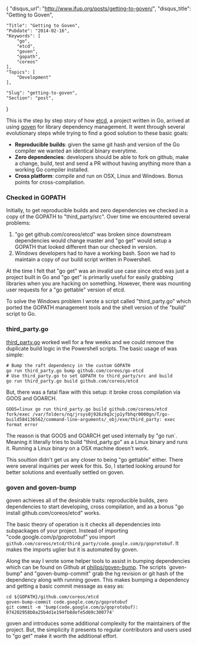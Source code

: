 {
	"disqus_url": "http://www.ifup.org/posts/getting-to-goven/",
	"disqus_title": "Getting to Goven",

	"Title": "Getting to Goven",
	"Pubdate": "2014-02-16",
	"Keywords": [
		"go",
		"etcd",
		"goven",
		"gopath",
		"coreos"
	],
	"Topics": [
		"Development"
	],

	"Slug": "getting-to-goven",
	"Section": "post",
}

This is the step by step story of how [etcd][etcd], a project written in Go,
arrived at using [goven][goven] for library dependency management. It went
through several evolutionary steps while trying to find a good solution to
these basic goals:

- **Reproducible builds**: given the same git hash  and version of the Go compiler we wanted an identical binary everytime.
- **Zero dependencies**: developers should be able to fork on github, make a change, build, test and send a PR without having anything more than a working Go compiler installed.
- **Cross platform**: compile and run on OSX, Linux and Windows. Bonus points for cross-compilation.

[goven]: https://github.com/kr/goven
[etcd]: https://github.com/coreos/etcd

### Checked in GOPATH

Initially, to get reproducible builds and zero dependencies we checked in a
copy of the GOPATH to "third_party/src". Over time we encountered several
problems:

1. "go get github.com/coreos/etcd" was broken since downstream dependencies
would change master and "go get" would setup a GOPATH that looked different
than our checked in version.
1. Windows developers had to have a working bash. Soon we had to maintain a
copy of our build script written in Powershell.

At the time I felt that "go get" was an invalid use case since etcd was just a
project built in Go and "go get" is primarliy useful for easily grabbing
libraries when you are hacking on something. However, there was mounting user
requests for a "go gettable" version of etcd.

To solve the Windows problem I wrote a script called "third_party.go" which
ported the GOPATH management tools and the shell version of the "build" script
to Go.

### third_party.go

[third_party.go][thirdparty] worked well for a few weeks and we could remove the duplicate build logic in the Powershell scripts. The basic usage of was simple:

```
# Bump the raft dependency in the custom GOPATH
go run third_party.go bump github.com/coreos/go-etcd
# Use third_party.go to set GOPATH to third_party/src and build
go run third_party.go build github.com/coreos/etcd
```

But, there was a fatal flaw with this setup: it broke cross compilation via GOOS and GOARCH.

```
GOOS=linux go run third_party.go build github.com/coreos/etcd
fork/exec /var/folders/nq/jrsys0j926z9q3cjp1yfbhqr0000gn/T/go-build584136562/command-line-arguments/_obj/exe/third_party: exec format error
```

The reason is that GOOS and GOARCH get used internally by "go run`. Meaning it
literally tries to build "third_party.go" as a Linux binary and runs it.
Running a Linux binary on a OSX machine doesn't work.

This soultion didn't get us any closer to being "go gettable" either. There
were several inquiries per week for this. So, I started looking around for
better solutions and eventually settled on goven.

[thirdparty]: https://github.com/philips/third_party.go

### goven and goven-bump

goven achieves all of the desirable traits: reproducible builds, zero
dependencies to start developing, cross compilation, and as a bonus "go install
github.com/coreos/etcd" works.

The basic theory of operation is it checks all dependencies into subpackages of
your project. Instead of importing "code.google.com/p/goprotobuf" you import
`github.com/coreos/etcd/third_party/code.google.com/p/goprotobuf`. It makes the
imports uglier but it is automated by goven.

Along the way I wrote some helper tools to assist in bumping dependencies which
can be found on Github at [philips/goven-bump][goven-bump]. The scripts
`goven-bump" and "goven-bump-commit" grab the hg revision or git hash of the
dependency along with running goven. This makes bumping a dependency and
getting a basic commit message as easy as:

[goven-bump]: https://github.com/philips/goven-bump

```
cd ${GOPATH}/github.com/coreos/etcd
goven-bump-commit code.google.com/p/goprotobuf
git commit -m 'bump(code.google.com/p/goprotobuf): 074202958b0a25b4d1e194fb8defe5d69c300774'
```

goven and introduces some additional complexity for the maintainers of the
project. But, the simplicity it presents to regular contributors and users used
to "go get" make it worth the additional effort.
